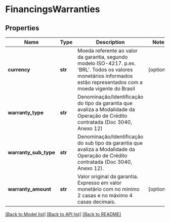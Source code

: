 # FinancingsWarranties

## Properties
Name | Type | Description | Notes
------------ | ------------- | ------------- | -------------
**currency** | **str** | Moeda referente ao valor da garantia, segundo modelo ISO-4217. p.ex. &#x27;BRL&#x27;. Todos os valores monetários informados estão representados com a moeda vigente do Brasil | [optional] 
**warranty_type** | **str** | Denominação/Identificação do tipo da garantia que avaliza a Modalidade da Operação de Crédito contratada  (Doc 3040, Anexo 12) | 
**warranty_sub_type** | **str** | Denominação/Identificação do sub tipo da garantia que avaliza a Modalidade da Operação de Crédito contratada (Doc 3040, Anexo 12).  | 
**warranty_amount** | **str** | Valor original da garantia. Expresso em valor monetário com no mínimo 2 casas e no máximo 4 casas decimais.  | [optional] 

[[Back to Model list]](../README.md#documentation-for-models) [[Back to API list]](../README.md#documentation-for-api-endpoints) [[Back to README]](../README.md)

